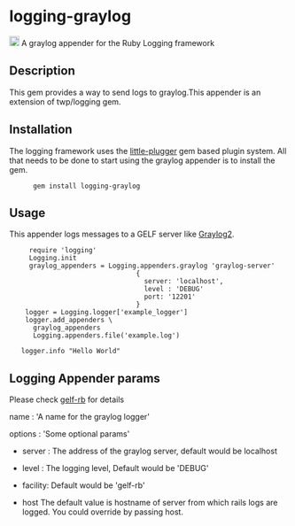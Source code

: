 # logging-graylog 

<a href="https://badge.fury.io/rb/logging-graylog"><img src="https://badge.fury.io/rb/logging-graylog.svg" alt="Gem Version" height="18"></a>
A graylog appender for the Ruby Logging framework


## Description
This gem provides a way to send logs to graylog.This appender is an extension of twp/logging gem.

## Installation
The logging framework uses the [little-plugger](https://github.com/twp/little-plugger) gem based plugin system. All that needs to be done to start using the graylog appender is to install the gem.

          gem install logging-graylog
          
## Usage

 This appender logs messages to a GELF server like [Graylog2](http://www.graylog2.org).
 
         require 'logging'
         Logging.init
         graylog_appenders = Logging.appenders.graylog 'graylog-server'
                                    {
                                      server: 'localhost',
                                      level : 'DEBUG'
                                      port: '12201'
                                    }
        logger = Logging.logger['example_logger']
        logger.add_appenders \
          graylog_appenders
          Logging.appenders.file('example.log')
          
       logger.info "Hello World"


## Logging Appender params

Please check [gelf-rb](https://github.com/graylog-labs/gelf-rb) for details
  
  name     :          'A name for the graylog logger'
  
  options  :       'Some optional params'
  
  * server :      The address of the graylog server, default would be localhost
  
  * level  :      The logging level, Default would be 'DEBUG'

  * facility:     Default would be 'gelf-rb'
  
  * host     The default value is  hostname of server from which rails logs are logged. You could override by passing host.
  
#
